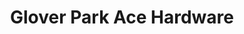 ---
title: "Glover Park Ace Hardware"
url: /washington/glover-park-ace-hardware/
shop: doityourself
---